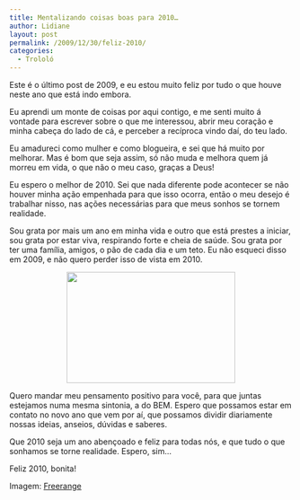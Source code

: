 ```yaml
---
title: Mentalizando coisas boas para 2010…
author: Lidiane
layout: post
permalink: /2009/12/30/feliz-2010/
categories:
  - Trololó
---
```

Este é o último post de 2009, e eu estou muito feliz por tudo o que houve neste ano que está indo embora.

Eu aprendi um monte de coisas por aqui contigo, e me senti muito á vontade para escrever sobre o que me interessou, abrir meu coração e minha cabeça do lado de cá, e perceber a recíproca vindo daí, do teu lado.<!--more-->

Eu amadureci como mulher e como blogueira, e sei que há muito por melhorar. Mas é bom que seja assim, só não muda e melhora quem já morreu em vida, o que não o meu caso, graças a Deus!

Eu espero o melhor de 2010. Sei que nada diferente pode acontecer se não houver minha ação empenhada para que isso ocorra, então o meu desejo é trabalhar nisso, nas ações necessárias para que meus sonhos se tornem realidade.

Sou grata por mais um ano em minha vida e outro que está prestes a iniciar, sou grata por estar viva, respirando forte e cheia de saúde. Sou grata por ter uma família, amigos, o pão de cada dia e um teto. Eu não esqueci disso em 2009, e não quero perder isso de vista em 2010.

<p style="text-align: center;">
  <a href="https://www.trololodemulher.com.br/2009/12/freerangestock.com_.jpg"><img class="size-medium wp-image-3993  aligncenter" title="freerangestock.com" src="https://www.trololodemulher.com.br/2009/12/freerangestock.com_-300x198.jpg" alt="" width="300" height="198" /></a>
</p>

Quero mandar meu pensamento positivo para você, para que juntas estejamos numa mesma sintonia, a do BEM. Espero que possamos estar em contato no novo ano que vem por aí, que possamos dividir diariamente nossas ideias, anseios, dúvidas e saberes.

Que 2010 seja um ano abençoado e feliz para todas nós, e que tudo o que sonhamos se torne realidade. Espero, sim…

Feliz 2010, bonita!

Imagem: <a href="http://freerangestock.com/" target="_blank" rel="noopener noreferrer">Freerange</a>
